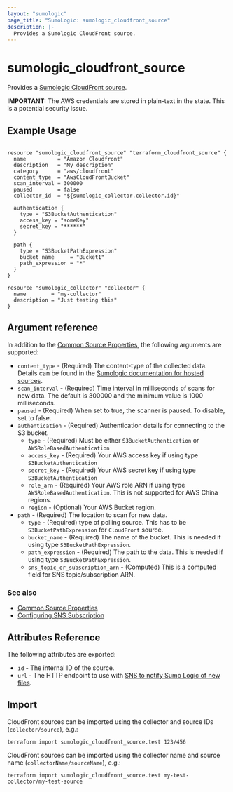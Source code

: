 ```yaml
---
layout: "sumologic"
page_title: "SumoLogic: sumologic_cloudfront_source"
description: |-
  Provides a Sumologic CloudFront source.
---
```


# sumologic_cloudfront_source
Provides a [Sumologic CloudFront source][2].

__IMPORTANT:__ The AWS credentials are stored in plain-text in the state. This is a potential security issue.

## Example Usage
```hcl

resource "sumologic_cloudfront_source" "terraform_cloudfront_source" {
  name          = "Amazon Cloudfront"
  description   = "My description"
  category      = "aws/cloudfront"
  content_type  = "AwsCloudFrontBucket"
  scan_interval = 300000
  paused        = false
  collector_id  = "${sumologic_collector.collector.id}"

  authentication {
    type = "S3BucketAuthentication"
    access_key = "someKey"
    secret_key = "******"
  }

  path {
    type = "S3BucketPathExpression"
    bucket_name     = "Bucket1"
    path_expression = "*"
  }
}

resource "sumologic_collector" "collector" {
  name        = "my-collector"
  description = "Just testing this"
}
```

## Argument reference

In addition to the [Common Source Properties](https://registry.terraform.io/providers/SumoLogic/sumologic/latest/docs#common-source-properties), the following arguments are supported:

 - `content_type` - (Required) The content-type of the collected data. Details can be found in the [Sumologic documentation for hosted sources][1].
 - `scan_interval` - (Required) Time interval in milliseconds of scans for new data. The default is 300000 and the minimum value is 1000 milliseconds.
 - `paused` - (Required) When set to true, the scanner is paused. To disable, set to false.
 - `authentication` - (Required) Authentication details for connecting to the S3 bucket.
     + `type` - (Required) Must be either `S3BucketAuthentication` or `AWSRoleBasedAuthentication`
     + `access_key` - (Required) Your AWS access key if using type `S3BucketAuthentication`
     + `secret_key` - (Required) Your AWS secret key if using type `S3BucketAuthentication`
     + `role_arn` - (Required) Your AWS role ARN if using type `AWSRoleBasedAuthentication`. This is not supported for AWS China regions.
     + `region` - (Optional) Your AWS Bucket region.
 - `path` - (Required) The location to scan for new data.
     + `type` - (Required) type of polling source. This has to be `S3BucketPathExpression` for `CloudFront` source.
     + `bucket_name` - (Required) The name of the bucket. This is needed if using type `S3BucketPathExpression`. 
     + `path_expression` - (Required) The path to the data. This is needed if using type `S3BucketPathExpression`.
     + `sns_topic_or_subscription_arn` - (Computed) This is a computed field for SNS topic/subscription ARN.

### See also
   * [Common Source Properties](https://registry.terraform.io/providers/SumoLogic/sumologic/latest/docs#common-source-properties)
   * [Configuring SNS Subscription](https://registry.terraform.io/providers/SumoLogic/sumologic/latest/docs#configuring-sns-subscription)

## Attributes Reference
The following attributes are exported:

- `id` - The internal ID of the source.
- `url` - The HTTP endpoint to use with [SNS to notify Sumo Logic of new files](https://help.sumologic.com/03Send-Data/Sources/02Sources-for-Hosted-Collectors/Amazon-Web-Services/AWS-S3-Source#Set_up_SNS_in_AWS_(Optional)).

## Import
CloudFront sources can be imported using the collector and source IDs (`collector/source`), e.g.:

```hcl
terraform import sumologic_cloudfront_source.test 123/456
```

CloudFront sources can be imported using the collector name and source name (`collectorName/sourceName`), e.g.:

```hcl
terraform import sumologic_cloudfront_source.test my-test-collector/my-test-source
```

[1]: https://help.sumologic.com/Send_Data/Sources/03Use_JSON_to_Configure_Sources/JSON_Parameters_for_Hosted_Sources
[2]: https://help.sumologic.com/03Send-Data/Sources/02Sources-for-Hosted-Collectors/Amazon-Web-Services/Amazon-CloudFront-Source